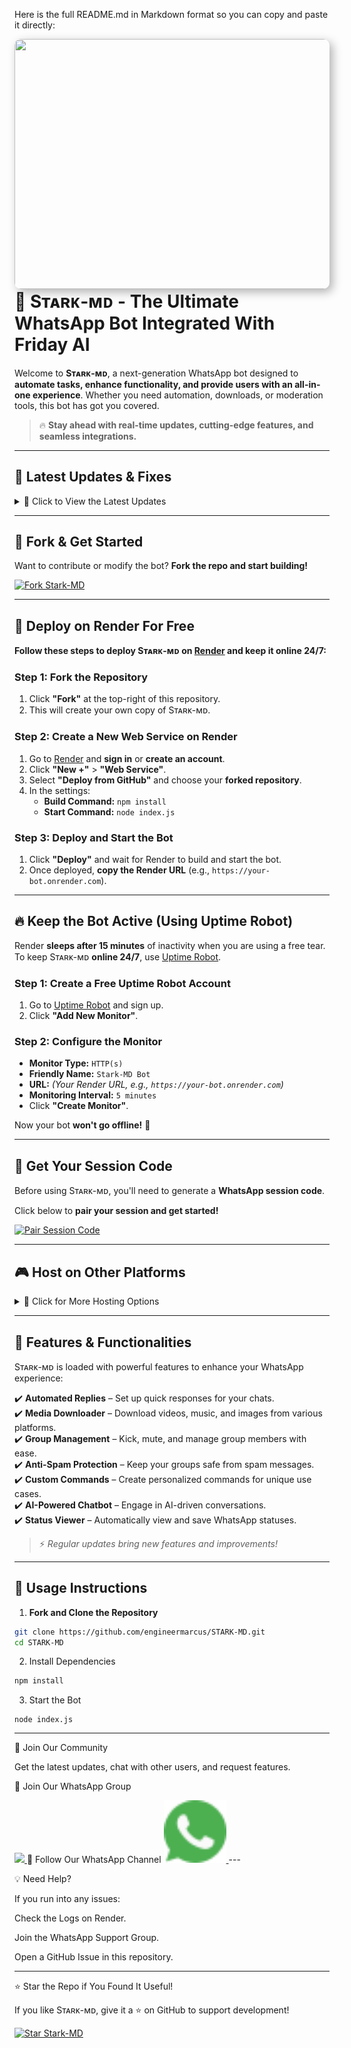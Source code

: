 Here is the full README.md in Markdown format so you can copy and paste it directly:

<a><img height="400" width="800" style="float: right; box-shadow: 5px 5px 15px rgba(0, 0, 0, 0.3); border-radius: 10px;" src='https://files.catbox.moe/6muqoo.jpg'/></a>

# 🚀 Sᴛᴀʀᴋ-ᴍᴅ - The Ultimate WhatsApp Bot Integrated With Friday AI

Welcome to **Sᴛᴀʀᴋ-ᴍᴅ**, a next-generation WhatsApp bot designed to **automate tasks, enhance functionality, and provide users with an all-in-one experience**. Whether you need automation, downloads, or moderation tools, this bot has got you covered.

> 🔥 **Stay ahead with real-time updates, cutting-edge features, and seamless integrations.**

---

## 🌟 Latest Updates & Fixes

<details>
<summary>🚀 Click to View the Latest Updates</summary>

- ✅ **All Downloaders are now fully operational!** No more broken links or failed downloads.
- ⚡ **Optimized performance for better speed and efficiency.** Experience smooth and lag-free interactions.
- 🛠 **Bug fixes & stability improvements** to ensure a seamless user experience.

</details>

---

## 🍴 Fork & Get Started

Want to contribute or modify the bot? **Fork the repo and start building!**

<a href="https://github.com/engineermarcus/STARK-MD/fork">
  <img src="https://img.shields.io/badge/FORK%20NOW-red?style=for-the-badge" alt="Fork Stark-MD">
</a>

---

## 🚀 Deploy on Render For Free

**Follow these steps to deploy Sᴛᴀʀᴋ-ᴍᴅ on [Render](https://render.com) and keep it online 24/7:**

### **Step 1: Fork the Repository**
1. Click **"Fork"** at the top-right of this repository.
2. This will create your own copy of Sᴛᴀʀᴋ-ᴍᴅ.

### **Step 2: Create a New Web Service on Render**
1. Go to [Render](https://render.com) and **sign in** or **create an account**.
2. Click **"New +"** > **"Web Service"**.
3. Select **"Deploy from GitHub"** and choose your **forked repository**.
4. In the settings:
   - **Build Command:** `npm install`
   - **Start Command:** `node index.js`


### **Step 3: Deploy and Start the Bot**
1. Click **"Deploy"** and wait for Render to build and start the bot.
2. Once deployed, **copy the Render URL** (e.g., `https://your-bot.onrender.com`).

---

## 🔥 Keep the Bot Active (Using Uptime Robot)

Render **sleeps after 15 minutes** of inactivity when you are using a free tear. To keep Sᴛᴀʀᴋ-ᴍᴅ **online 24/7**, use [Uptime Robot](https://uptimerobot.com/).

### **Step 1: Create a Free Uptime Robot Account**
1. Go to [Uptime Robot](https://uptimerobot.com/) and sign up.
2. Click **"Add New Monitor"**.

### **Step 2: Configure the Monitor**
- **Monitor Type:** `HTTP(s)`
- **Friendly Name:** `Stark-MD Bot`
- **URL:** *(Your Render URL, e.g., `https://your-bot.onrender.com`)*
- **Monitoring Interval:** `5 minutes`
- Click **"Create Monitor"**.

Now your bot **won't go offline!** 🎉

---

## 🔑 Get Your Session Code

Before using Sᴛᴀʀᴋ-ᴍᴅ, you'll need to generate a **WhatsApp session code**.

Click below to **pair your session and get started!**

<a href="https://neiman-tech.onrender.com/code">
<img src="https://img.shields.io/badge/Get%20Session%20Code-white?style=for-the-badge" alt="Pair Session Code">
</a>

---

## 🎮 Host on Other Platforms

<details>
<summary>📡 Click for More Hosting Options</summary>

- **Download Necessary Files**
<a href="https://github.com/engineermarcus/START-MD/archive/refs/heads/main.zip">
 <img src="https://img.shields.io/badge/Download%20Files-yellow?style=for-the-badge" alt="Download Stark-MD">
</a>

- **Deploy on Cloud Hosting Services**
<a href="https://bot-hosting.net/?aff=1259151615210819614">
 <img src="https://img.shields.io/badge/Signup%20&%20Deploy-gold?style=for-the-badge" alt="Deploy on Bot Hosting">
</a>

</details>

---

## 🤖 Features & Functionalities

Sᴛᴀʀᴋ-ᴍᴅ is loaded with powerful features to enhance your WhatsApp experience:

✔️ **Automated Replies** – Set up quick responses for your chats.  
✔️ **Media Downloader** – Download videos, music, and images from various platforms.  
✔️ **Group Management** – Kick, mute, and manage group members with ease.  
✔️ **Anti-Spam Protection** – Keep your groups safe from spam messages.  
✔️ **Custom Commands** – Create personalized commands for unique use cases.  
✔️ **AI-Powered Chatbot** – Engage in AI-driven conversations.  
✔️ **Status Viewer** – Automatically view and save WhatsApp statuses.  

> ⚡ *Regular updates bring new features and improvements!*

---

## 📜 Usage Instructions

1. **Fork and Clone the Repository**
```sh
git clone https://github.com/engineermarcus/STARK-MD.git
cd STARK-MD
```
2. Install Dependencies
```sh
npm install
```

3. Start the Bot
```
node index.js
```




---

🔗 Join Our Community

Get the latest updates, chat with other users, and request features.

👥 Join Our WhatsApp Group

<a href="https://chat.whatsapp.com/D0vchSlEREW3xHrAMo5p6Y" target="_blank">
  <img src="https://img.shields.io/badge/Join%20Our%20WhatsApp%20Group-25D366?style=for-the-badge&logo=whatsapp&logoColor=white" />
</a>📢 Follow Our WhatsApp Channel

<a href="https://whatsapp.com/channel/0029Vb9EZIl60eBdl8fIY10p">
  <img src="https://raw.githubusercontent.com/PikaBotz/My_Personal_Space/main/Images/AnyaBot_pics/Anya_v2/Whatsapp.svg" alt="WhatsApp Channel" width="100">
</a>
---

💡 Need Help?

If you run into any issues:

Check the Logs on Render.

Join the WhatsApp Support Group.

Open a GitHub Issue in this repository.



---

⭐ Star the Repo if You Found It Useful!

If you like Sᴛᴀʀᴋ-ᴍᴅ, give it a ⭐ on GitHub to support development!

<a href="https://github.com/engineermarcus/STARK-MD">
  <img src="https://img.shields.io/github/stars/engineermarcus/STARK-MD?style=for-the-badge" alt="Star Stark-MD">
</a>

